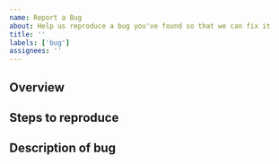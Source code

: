 ```yaml
---
name: Report a Bug
about: Help us reproduce a bug you've found so that we can fix it
title: ''
labels: ['bug']
assignees: ''
---
```


<!-- Please fill in each section completely. Thank you! -->

<!--
  NOTE: This bug tracker is for the v1.x line of @solana/web3.js.
  If you are here to file a bug for the successor of this library,
  visit https://l.anza.xyz/s/js-sdk-repo
-->

## Overview

<!-- Say a few words about how you came to discover this bug -->

## Steps to reproduce

<!--
  List the steps that someone unfamiliar with your problem would
  have to take to observe this bug.

  Ideally, include a code snippet or link to a repository that
  someone can run locally to reproduce the problem.
-->

## Description of bug

<!--
  Describe what happened that you did not expect, or what did not
  happen the way you had hoped.

  Include the full text of error messages and logs, if any.
  Do not upload screenshots of error messages.
-->
